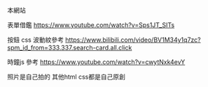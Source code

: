 本網站

表單借鑑 https://www.youtube.com/watch?v=Sps1JT_SITs

按鈕 css 波動紋參考 https://www.bilibili.com/video/BV1M34y1q7zc?spm_id_from=333.337.search-card.all.click

時鐘js 參考 https://www.youtube.com/watch?v=cwytNxk4evY

照片是自己拍的 其他html css都是自己原創